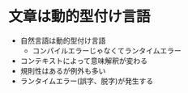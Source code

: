 # 文章は動的型付け言語

-   自然言語は動的型付け言語
    -   コンパイルエラーじゃなくてランタイムエラー
-   コンテキストによって意味解釈が変わる
-   規則性はあるが例外も多い
-   ランタイムエラー(誤字、脱字)が発生する
      
